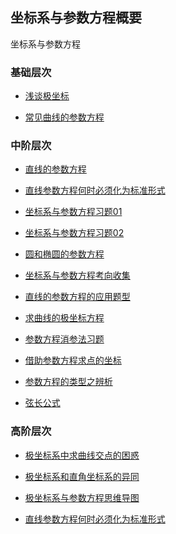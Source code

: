 ## 坐标系与参数方程概要<!-- {docsify-ignore} -->


坐标系与参数方程

###  基础层次


* <a  href=" https://www.cnblogs.com/wanghai0666/p/11050533.html "  target="_blank" >浅谈极坐标</a>

* <a  href="https://www.cnblogs.com/wanghai0666/p/12186724.html "  target="_blank">常见曲线的参数方程</a> 

###  中阶层次


* <a  href=" https://www.cnblogs.com/wanghai0666/p/9429002.html "  target="_blank" >直线的参数方程  </a>  

* <a  href="https://www.cnblogs.com/wanghai0666/p/13130452.html"  target="_blank">直线参数方程何时必须化为标准形式</a> 

* <a  href="https://www.cnblogs.com/wanghai0666/p/9664569.html  "  target="_blank" >坐标系与参数方程习题01   </a> 

* <a  href="https://www.cnblogs.com/wanghai0666/p/9715657.html  "  target="_blank" >坐标系与参数方程习题02  </a> 

* <a  href="https://www.cnblogs.com/wanghai0666/p/5891493.html  "  target="_blank" >圆和椭圆的参数方程</a> 

* <a  href=" http://www.cnblogs.com/wanghai0666/p/8747722.html "  target="_blank" >坐标系与参数方程考向收集  </a>

* [直线的参数方程的应用题型](https://www.cnblogs.com/wanghai0666/p/14575812.html)
 
* [求曲线的极坐标方程](https://www.cnblogs.com/wanghai0666/p/14568844.html)
 
* [参数方程消参法习题](https://www.cnblogs.com/wanghai0666/p/14562726.html)
 
* [借助参数方程求点的坐标](https://www.cnblogs.com/wanghai0666/p/14558464.html)

* [参数方程的类型之辨析](https://www.cnblogs.com/wanghai0666/p/14773112.html)

* [弦长公式](https://www.cnblogs.com/wanghai0666/p/14604695.html)

###  高阶层次

* <a  href="https://www.cnblogs.com/wanghai0666/p/12143224.html"  target="_blank">极坐标系中求曲线交点的困惑</a> 

* <a  href="https://www.cnblogs.com/wanghai0666/p/12174434.html "  target="_blank">极坐标系和直角坐标系的异同</a> 

* [极坐标系与参数方程思维导图](https://www.cnblogs.com/wanghai0666/p/14617794.html)

* [直线参数方程何时必须化为标准形式](https://www.cnblogs.com/wanghai0666/p/13130452.html)	
